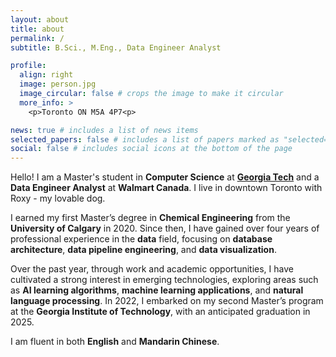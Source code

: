 ```yaml
---
layout: about
title: about
permalink: /
subtitle: B.Sci., M.Eng., Data Engineer Analyst

profile:
  align: right
  image: person.jpg
  image_circular: false # crops the image to make it circular
  more_info: >
    <p>Toronto ON M5A 4P7<p>

news: true # includes a list of news items
selected_papers: false # includes a list of papers marked as "selected={true}"
social: false # includes social icons at the bottom of the page
---
```


Hello! I am a Master's student in **Computer Science** at [**Georgia Tech**](https://www.gatech.edu/) and a **Data Engineer Analyst** at **Walmart Canada**. I live in downtown Toronto with Roxy - my lovable dog.

I earned my first Master’s degree in **Chemical Engineering** from the **University of Calgary** in 2020. Since then, I have gained over four years of professional experience in the **data** field, focusing on **database architecture**, **data pipeline engineering**, and **data visualization**.

Over the past year, through work and academic opportunities, I have cultivated a strong interest in emerging technologies, exploring areas such as **AI learning algorithms**, **machine learning applications**, and **natural language processing**. In 2022, I embarked on my second Master’s program at the **Georgia Institute of Technology**, with an anticipated graduation in 2025.

I am fluent in both **English** and **Mandarin Chinese**.
